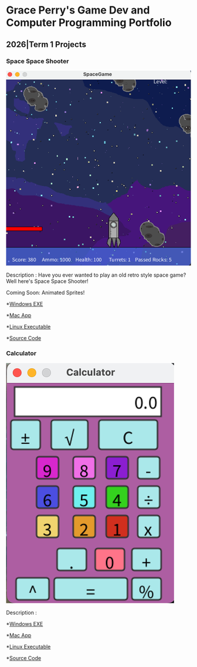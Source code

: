 # Grace Perry's Game Dev and Computer Programming Portfolio

## 2026|Term 1 Projects

### Space Space Shooter

![Space Space Shooter](https://github.com/GrassPerry/GameDevPortfolio/blob/main/images/spaceGame.png?raw=true)

Description : Have you ever wanted to play an old retro style space game? Well here's Space Space Shooter!


Coming Soon: Animated Sprites!

*[Windows EXE](https://github.com/GrassPerry/GameDevPortfolio/blob/main/src/SpaceGame/readme.md)

*[Mac App]()

*[Linux Executable]()

*[Source Code]()

### Calculator

![Calculator](https://github.com/GrassPerry/GameDevPortfolio/blob/main/images/calculator.png?raw=true)

Description :

*[Windows EXE]()

*[Mac App]()

*[Linux Executable]()

*[Source Code]()
